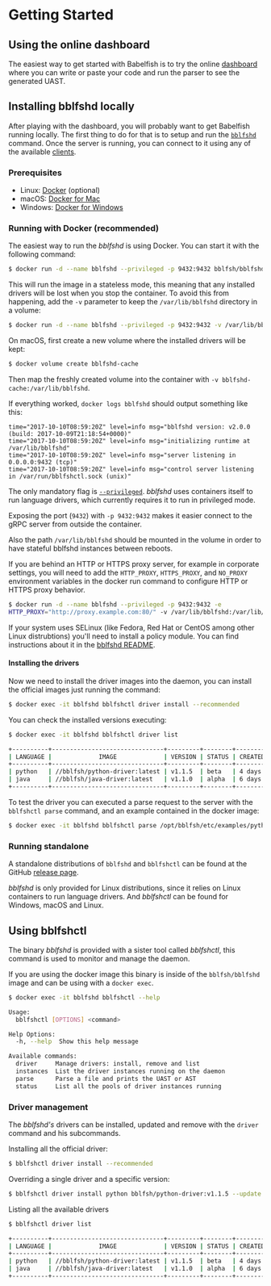 # Getting Started

## Using the online dashboard

The easiest way to get started with Babelfish is to try the online [dashboard](http://dashboard.bblf.sh/) where you can write or paste your code and run the parser to see the generated UAST.

## Installing bblfshd locally

After playing with the dashboard, you will probably want to get Babelfish running locally. The first thing to do for that is to setup and run the [`bblfshd`](https://github.com/bblfsh/bblfshd) command. Once the server is running, you can connect to it using any of the available [clients](language-clients.md).

### Prerequisites

* Linux: [Docker](https://www.docker.com/community-edition) \(optional\)
* macOS: [Docker for Mac](https://www.docker.com/docker-mac)
* Windows: [Docker for Windows](https://www.docker.com/docker-windows)

### Running with Docker \(recommended\)

The easiest way to run the _bblfshd_ is using Docker. You can start it with the following command:

```bash
$ docker run -d --name bblfshd --privileged -p 9432:9432 bblfsh/bblfshd
```

This will run the image in a stateless mode, this meaning that any installed drivers will be lost when you stop the container. To avoid this from happening, add the `-v` parameter to keep the `/var/lib/bblfshd` directory in a volume:

```bash
$ docker run -d --name bblfshd --privileged -p 9432:9432 -v /var/lib/bblfshd:/var/lib/bblfshd bblfsh/bblfshd
```

On macOS, first create a new volume where the installed drivers will be kept:

```bash
$ docker volume create bblfshd-cache
```

Then map the freshly created volume into the container with `-v bblfshd-cache:/var/lib/bblfshd`.

If everything worked, `docker logs bblfshd` should output something like this:

```text
time="2017-10-10T08:59:20Z" level=info msg="bblfshd version: v2.0.0 (build: 2017-10-09T21:18:54+0000)"
time="2017-10-10T08:59:20Z" level=info msg="initializing runtime at /var/lib/bblfshd"
time="2017-10-10T08:59:20Z" level=info msg="server listening in 0.0.0.0:9432 (tcp)"
time="2017-10-10T08:59:20Z" level=info msg="control server listening in /var/run/bblfshctl.sock (unix)"
```

The only mandatory flag is [`--privileged`](https://docs.docker.com/engine/reference/run/#runtime-privilege-and-linux-capabilities). _bblfshd_ uses containers itself to run language drivers, which currently requires it to run in privileged mode.

Exposing the port \(`9432`\) with `-p 9432:9432` makes it easier connect to the gRPC server from outside the container.

Also the path `/var/lib/bblfshd` should be mounted in the volume in order to have stateful bblfshd instances between reboots.

If you are behind an HTTP or HTTPS proxy server, for example in corporate settings, you will need to add the `HTTP_PROXY`, `HTTPS_PROXY`, and `NO_PROXY` environment variables in the docker run command to configure HTTP or HTTPS proxy behavior.

```bash
$ docker run -d --name bblfshd --privileged -p 9432:9432 -e 
HTTP_PROXY="http://proxy.example.com:80/" -v /var/lib/bblfshd:/var/lib/bblfshd bblfsh/bblfshd
```

If your system uses SELinux \(like Fedora, Red Hat or CentOS among other Linux distrubtions\) you'll need to install a policy module. You can find instructions about it in the [bblfshd README](https://github.com/bblfsh/bblfshd#selinux).

#### Installing the drivers

Now we need to install the driver images into the daemon, you can install the official images just running the command:

```bash
$ docker exec -it bblfshd bblfshctl driver install --recommended
```

You can check the installed versions executing:

```bash
$ docker exec -it bblfshd bblfshctl driver list
```

```bash
+----------+-------------------------------+---------+--------+---------+--------+-----+-------------+
| LANGUAGE |             IMAGE             | VERSION | STATUS | CREATED |   OS   | GO  |   NATIVE    |
+----------+-------------------------------+---------+--------+---------+--------+-----+-------------+
| python   | //bblfsh/python-driver:latest | v1.1.5  | beta   | 4 days  | alpine | 1.8 | 3.6.2       |
| java     | //bblfsh/java-driver:latest   | v1.1.0  | alpha  | 6 days  | alpine | 1.8 | 8.131.11-r2 |
+----------+-------------------------------+---------+--------+---------+--------+-----+-------------+
```

To test the driver you can executed a parse request to the server with the `bblfshctl parse` command, and an example contained in the docker image:

```bash
$ docker exec -it bblfshd bblfshctl parse /opt/bblfsh/etc/examples/python.py
```

### Running standalone

A standalone distributions of `bblfshd` and `bblfshctl` can be found at the GitHub [release page](https://github.com/bblfsh/bblfshd/releases).

_bblfshd_ is only provided for Linux distributions, since it relies on Linux containers to run language drivers. And _bblfshctl_ can be found for Windows, macOS and Linux.

## Using bblfshctl

The binary _bblfshd_ is provided with a sister tool called _bblfshctl_, this command is used to monitor and manage the daemon.

If you are using the docker image this binary is inside of the `bblfsh/bblfshd` image and can be using with a `docker exec`.

```bash
$ docker exec -it bblfshd bblfshctl --help
```

```bash
Usage:
  bblfshctl [OPTIONS] <command>

Help Options:
  -h, --help  Show this help message

Available commands:
  driver     Manage drivers: install, remove and list
  instances  List the driver instances running on the daemon
  parse      Parse a file and prints the UAST or AST
  status     List all the pools of driver instances running
```

### Driver management

The _bblfshd's_ drivers can be installed, updated and remove with the `driver` command and his subcommands.

Installing all the official driver:

```bash
$ bblfshctl driver install --recommended
```

Overriding a single driver and a specific version:

```bash
$ bblfshctl driver install python bblfsh/python-driver:v1.1.5 --update
```

Listing all the available drivers

```bash
$ bblfshctl driver list
```

```bash
+----------+-------------------------------+---------+--------+---------+--------+-----+-------------+
| LANGUAGE |             IMAGE             | VERSION | STATUS | CREATED |   OS   | GO  |   NATIVE    |
+----------+-------------------------------+---------+--------+---------+--------+-----+-------------+
| python   | //bblfsh/python-driver:latest | v1.1.5  | beta   | 4 days  | alpine | 1.8 | 3.6.2       |
| java     | //bblfsh/java-driver:latest   | v1.1.0  | alpha  | 6 days  | alpine | 1.8 | 8.131.11-r2 |
+----------+-------------------------------+---------+--------+---------+--------+-----+-------------+
```


